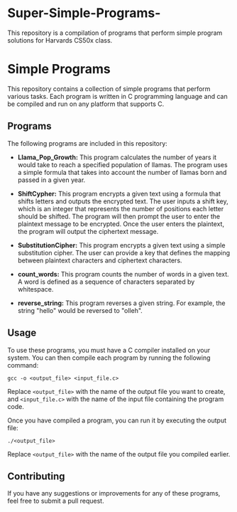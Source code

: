 # Super-Simple-Programs-
This repository is a compilation of programs that perform simple program solutions for Harvards CS50x class.

# Simple Programs

This repository contains a collection of simple programs that perform various tasks. Each program is written in C programming language and can be compiled and run on any platform that supports C.

## Programs

The following programs are included in this repository:

- **Llama_Pop_Growth:** This program calculates the number of years it would take to reach a specified population of llamas. The program uses a simple formula that takes into account the number of llamas born and passed in a given year. 

- **ShiftCypher:** This program encrypts a given text using a formula that shifts letters and outputs the encrypted text. The user inputs a shift key, which is an integer that represents the number of positions each letter should be shifted. The program will then prompt the user to enter the plaintext message to be encrypted. Once the user enters the plaintext, the program will output the ciphertext message.

- **SubstitutionCipher:** This program encrypts a given text using a simple substitution cipher. The user can provide a key that defines the mapping between plaintext characters and ciphertext characters.

- **count_words:** This program counts the number of words in a given text. A word is defined as a sequence of characters separated by whitespace.

- **reverse_string:** This program reverses a given string. For example, the string "hello" would be reversed to "olleh".

## Usage

To use these programs, you must have a C compiler installed on your system. You can then compile each program by running the following command:

```
gcc -o <output_file> <input_file.c>
```

Replace `<output_file>` with the name of the output file you want to create, and `<input_file.c>` with the name of the input file containing the program code.

Once you have compiled a program, you can run it by executing the output file:

```
./<output_file>
```

Replace `<output_file>` with the name of the output file you compiled earlier.

## Contributing

If you have any suggestions or improvements for any of these programs, feel free to submit a pull request.
